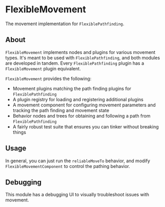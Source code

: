 # FlexibleMovement

The movement implementation for `FlexiblePathfinding`.

## About

`FlexibleMovement` implements nodes and plugins for various movement types. It's meant to be used with 
`FlexiblePathfinding`, and both modules are developed in tandem. Every `FlexiblePathfinding` plugin has a 
`FlexibleMovement` plugin equivalent.

`FlexibleMovement` provides the following:

 - Movement plugins matching the path finding plugins for `FlexiblePathfinding`
 - A plugin registry for loading and registering additional plugins
 - A movement component for configuring movement parameters and tracking the path finding and movement state
 - Behavior nodes and trees for obtaining and following a path from `FlexiblePathfinding`
 - A fairly robust test suite that ensures you can tinker without breaking things
 
## Usage

In general, you can just run the `reliableMoveTo` behavior, and modify `FlexibleMovementComponent` to control the 
pathing behavior.

## Debugging

This module has a debugging UI to visually troubleshoot issues with movement.
